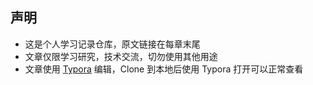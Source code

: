 ## 声明

- 这是个人学习记录仓库，原文链接在每章末尾
- 文章仅限学习研究，技术交流，切勿使用其他用途
- 文章使用 [Typora](https://www.typora.io/) 编辑，Clone 到本地后使用 Typora 打开可以正常查看

